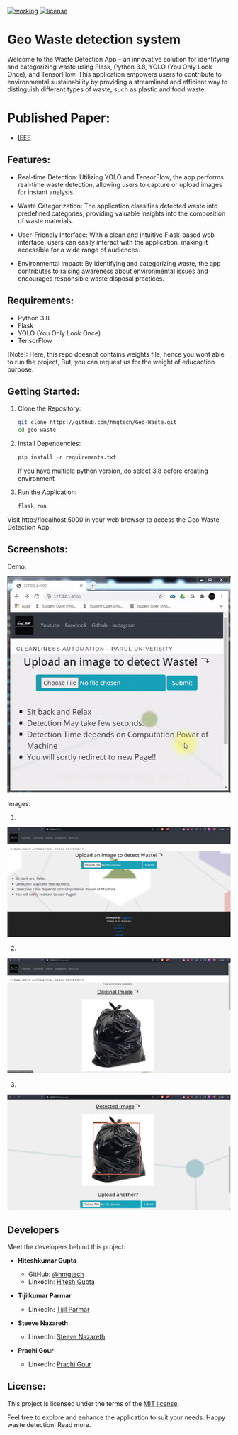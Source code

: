 [![working](https://img.shields.io/badge/working-100%-green
)](https://img.shields.io/badge/working-100%25-green
) 
[![license](https://img.shields.io/badge/license-MIT-orange
)](https://img.shields.io/badge/coverage-86%25-orange
)

# Geo Waste detection system

Welcome to the Waste Detection App – an innovative solution for identifying and categorizing waste using Flask, Python 3.8, YOLO (You Only Look Once), and TensorFlow. This application empowers users to contribute to environmental sustainability by providing a streamlined and efficient way to distinguish different types of waste, such as plastic and food waste.

# Published Paper:
- [IEEE](https://ieeexplore.ieee.org/document/9418056)

## Features:
- Real-time Detection: Utilizing YOLO and TensorFlow, the app performs real-time waste detection, allowing users to capture or upload images for instant analysis.

- Waste Categorization: The application classifies detected waste into predefined categories, providing valuable insights into the composition of waste materials.

- User-Friendly Interface: With a clean and intuitive Flask-based web interface, users can easily interact with the application, making it accessible for a wide range of audiences.

- Environmental Impact: By identifying and categorizing waste, the app contributes to raising awareness about environmental issues and encourages responsible waste disposal practices.

## Requirements:
- Python 3.8
- Flask
- YOLO (You Only Look Once)
- TensorFlow

[Note]: Here, this repo doesnot contains weights file, hence you wont able to run the project, But, you can request us for the weight of educaction purpose.

## Getting Started:
1. Clone the Repository:
    
    ```bash
    git clone https://github.com/hmgtech/Geo-Waste.git
    cd geo-waste
    ```
2. Install Dependencies:

    ```python 
    pip install -r requirements.txt
    ```
    If you have multiple python version, do select 3.8 before creating environment

3. Run the Application:
    ```bash
    flask run
    ```
Visit http://localhost:5000 in your web browser to access the Geo Waste Detection App.

## Screenshots:
Demo:

![Geo-wate](./screenshots/demo.gif)

Images:

1. 
![Upload screen](./screenshots/Upload%20image.png)

2. 
![Original screen](./screenshots/Original%20Image.png)

3. 
![Detection screen](./screenshots/Detection.png)

## Developers

Meet the developers behind this project:

- **Hiteshkumar Gupta**
  - GitHub: [@hmgtech](https://github.com/hmgtech)
  - LinkedIn: [Hitesh Gupta](https://www.linkedin.com/in/hitesh-gupta-0878b3173/)


- **Tijilkumar Parmar**
  - LinkedIn: [Tijil Parmar](https://www.linkedin.com/in/tijil-parmar-009631161/)

- **Steeve Nazareth**
  - LinkedIn: [Steeve Nazareth](https://www.linkedin.com/in/steeve-nazareth/)

- **Prachi Gour**
  - LinkedIn: [Prachi Gour](https://www.linkedin.com/in/prachigour/)

## License:
This project is licensed under the terms of the [MIT license](LICENSE).

Feel free to explore and enhance the application to suit your needs. Happy waste detection! Read more.